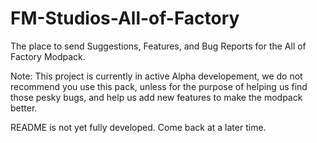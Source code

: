 # FM-Studios-All-of-Factory
The place to send Suggestions, Features, and Bug Reports for the All of Factory Modpack.


Note: This project is currently in active Alpha developement, we do not recommend you use this pack, unless for the purpose of helping us find those pesky bugs, and help us add new features to make the modpack better.

README is not yet fully developed. Come back at a later time.
